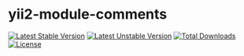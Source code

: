 # yii2-module-comments

[![Latest Stable Version](https://poser.pugx.org/floor12/yii2-module-comments/v/stable)](https://packagist.org/packages/floor12/yii2-module-comments)
[![Latest Unstable Version](https://poser.pugx.org/floor12/yii2-module-comments/v/unstable)](https://packagist.org/packages/floor12/yii2-module-comments)
[![Total Downloads](https://poser.pugx.org/floor12/yii2-module-comments/downloads)](https://packagist.org/packages/floor12/yii2-module-comments)
[![License](https://poser.pugx.org/floor12/yii2-module-comments/license)](https://packagist.org/packages/floor12/yii2-module-comments)

